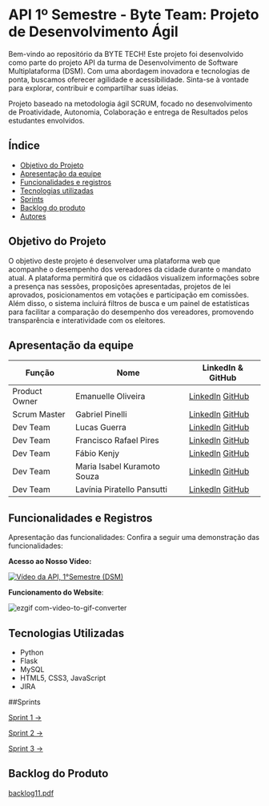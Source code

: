 # API 1º Semestre - Byte Team: Projeto de Desenvolvimento Ágil

Bem-vindo ao repositório da BYTE TECH! Este projeto foi desenvolvido como parte do projeto API da turma de Desenvolvimento de Software Multiplataforma (DSM). Com uma abordagem inovadora e tecnologias de ponta, buscamos oferecer agilidade e acessibilidade. Sinta-se à vontade para explorar, contribuir e compartilhar suas ideias.

Projeto baseado na metodologia ágil SCRUM, focado no desenvolvimento de Proatividade, Autonomia, Colaboração e entrega de Resultados pelos estudantes envolvidos.

## Índice
* [Objetivo do Projeto](#objetivo-do-projeto)
* [Apresentação da equipe](#apresentação-da-equipe)
* [Funcionalidades e registros](#funcionalidades-e-registros)
* [Tecnologias utilizadas](#tecnologias-utilizadas)
* [Sprints](#sprints)
* [Backlog do produto](#backlog-do-produto)
* [Autores](#autores)

## Objetivo do Projeto

O objetivo deste projeto é desenvolver uma plataforma web que acompanhe o desempenho dos vereadores da cidade durante o mandato atual. A plataforma permitirá que os cidadãos visualizem informações sobre a presença nas sessões, proposições apresentadas, projetos de lei aprovados, posicionamentos em votações e participação em comissões. Além disso, o sistema incluirá filtros de busca e um painel de estatísticas para facilitar a comparação do desempenho dos vereadores, promovendo transparência e interatividade com os eleitores.

## Apresentação da equipe
| Função           | Nome                         | LinkedIn & GitHub |
|------------------|------------------------------|-------------------|
| Product Owner    | Emanuelle Oliveira           | [LinkedIn](https://www.linkedin.com/in/emanuelle-oliveira-ab9716296/) [GitHub](https://github.com/Emanuelle-olv) |
| Scrum Master     | Gabriel Pinelli              | [LinkedIn](https://www.linkedin.com/in/gabriel-pinelli-analista/) [GitHub](https://github.com/Tocaccelli) |
| Dev Team         | Lucas Guerra                 | [LinkedIn](https://www.linkedin.com/in/lucas-guerra000/) [GitHub](https://github.com/lucasguerra12) |
| Dev Team         | Francisco Rafael Pires       | [LinkedIn](https://www.linkedin.com/in/francisco-rafael-pires-755958163/) [GitHub](https://github.com/franciscorafaelpires) |
| Dev Team         | Fábio Kenjy                 | [LinkedIn](https://www.linkedin.com/in/fabio-kenjy/) [GitHub](https://github.com/FabioKenjjy) |
| Dev Team         | Maria Isabel Kuramoto Souza  | [LinkedIn](https://www.linkedin.com/in/maria-isabel-kuramoto-souza-0997b7318) [GitHub](https://github.com/szkuramoto) |
| Dev Team         | Lavínia Piratello Pansutti   | [LinkedIn](https://br.linkedin.com/in/lavinia-piratello-6a82101b1) [GitHub](https://github.com/laviniappiratello) |

## Funcionalidades e Registros

Apresentação das funcionalidades:
Confira a seguir uma demonstração das funcionalidades:

**Acesso ao Nosso Vídeo:**

[![Vídeo da API, 1°Semestre (DSM)](https://github.com/Byte-Team-Fatec/Byte_Team-API-1-/blob/Desenvolvimento/Front-end/c%C3%B3digo/todas_imagens/website_byte.png?raw=true)](https://youtu.be/YpBmKlsOu7E)

**Funcionamento do Website**:

![ezgif com-video-to-gif-converter](https://github.com/user-attachments/assets/f823123a-15b6-4f66-9040-ac15df7d0d7d)

## Tecnologias Utilizadas
- Python
- Flask
- MySQL
- HTML5, CSS3, JavaScript
- JIRA


##Sprints 

[Sprint 1 →](./docs/sprint-1/sprint-1.md)

[Sprint 2 →](./docs/sprint-2/sprint-2.md)

[Sprint 3 →](./docs/sprint-3/sprint-3.md)

## Backlog do Produto

[backlog11.pdf](https://github.com/user-attachments/files/17156516/backlog11.pdf)


